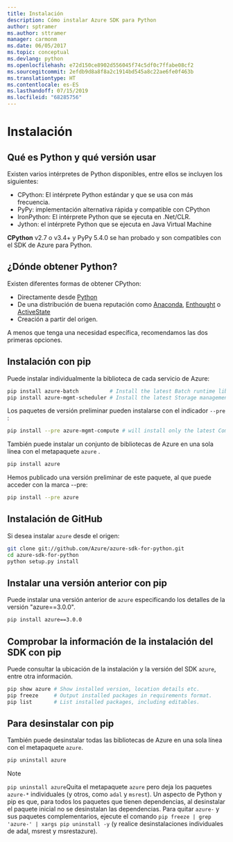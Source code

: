 ```yaml
---
title: Instalación
description: Cómo instalar Azure SDK para Python
author: sptramer
ms.author: sttramer
manager: carmonm
ms.date: 06/05/2017
ms.topic: conceptual
ms.devlang: python
ms.openlocfilehash: e72d150ce8902d556045f74c5df0c7ffabe08cf2
ms.sourcegitcommit: 2efdb9d8a8f8a2c1914bd545a8c22ae6fe0f463b
ms.translationtype: HT
ms.contentlocale: es-ES
ms.lasthandoff: 07/15/2019
ms.locfileid: "68285756"
---
```

# <a name="installation"></a>Instalación

## <a name="which-python-and-which-version-to-use"></a>Qué es Python y qué versión usar

Existen varios intérpretes de Python disponibles, entre ellos se incluyen los siguientes:

* CPython: El intérprete Python estándar y que se usa con más frecuencia.
* PyPy: implementación alternativa rápida y compatible con CPython
* IronPython: El intérprete Python que se ejecuta en .Net/CLR.
* Jython: el intérprete Python que se ejecuta en Java Virtual Machine

**CPython** v2.7 o v3.4+ y PyPy 5.4.0 se han probado y son compatibles con el SDK de Azure para Python.

## <a name="where-to-get-python"></a>¿Dónde obtener Python?

Existen diferentes formas de obtener CPython:

* Directamente desde [Python](https://www.python.org/)
* De una distribución de buena reputación como [Anaconda](https://www.anaconda.com/), [Enthought](https://www.enthought.com/) o [ActiveState](https://www.activestate.com/)
* Creación a partir del origen.

A menos que tenga una necesidad específica, recomendamos las dos primeras opciones.

## <a name="installation-with-pip"></a>Instalación con pip

Puede instalar individualmente la biblioteca de cada servicio de Azure:

```bash
pip install azure-batch          # Install the latest Batch runtime library
pip install azure-mgmt-scheduler # Install the latest Storage management library
```

Los paquetes de versión preliminar pueden instalarse con el indicador `--pre` :

```bash
pip install --pre azure-mgmt-compute # will install only the latest Compute Management library
```

También puede instalar un conjunto de bibliotecas de Azure en una sola línea con el metapaquete `azure` .

```bash
pip install azure
```

Hemos publicado una versión preliminar de este paquete, al que puede acceder con la marca --pre:

```bash
pip install --pre azure
```

## <a name="install-from-github"></a>Instalación de GitHub

Si desea instalar `azure` desde el origen:

```bash
git clone git://github.com/Azure/azure-sdk-for-python.git
cd azure-sdk-for-python
python setup.py install
```

## <a name="install-an-older-version-with-pip"></a>Instalar una versión anterior con pip
Puede instalar una versión anterior de `azure` especificando los detalles de la versión "azure==3.0.0".
```bash
pip install azure==3.0.0 
```
## <a name="check-sdk-installation-details-with-pip"></a>Comprobar la información de la instalación del SDK con pip
Puede consultar la ubicación de la instalación y la versión del SDK `azure`, entre otra información.
```bash
pip show azure # Show installed version, location details etc.
pip freeze     # Output installed packages in requirements format.
pip list       # List installed packages, including editables.
```
## <a name="to-uninstall-with-pip"></a>Para desinstalar con pip
También puede desinstalar todas las bibliotecas de Azure en una sola línea con el metapaquete `azure`.
```bash
pip uninstall azure 
```
> [!NOTE]
> `pip uninstall azure`Quita el metapaquete `azure` pero deja los paquetes `azure-*` individuales (y otros, como `adal` y `msrest`). Un aspecto de Python y pip es que, para todos los paquetes que tienen dependencias, al desinstalar el paquete inicial no se desinstalan las dependencias. Para quitar `azure-` y sus paquetes complementarios, ejecute el comando `pip freeze | grep 'azure-' | xargs pip uninstall -y` (y realice desinstalaciones individuales de adal, msrest y msrestazure).

